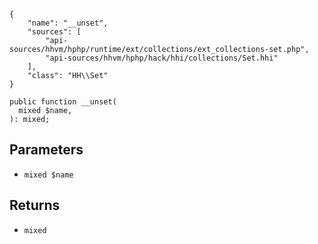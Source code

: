 ``` yamlmeta
{
    "name": "__unset",
    "sources": [
        "api-sources/hhvm/hphp/runtime/ext/collections/ext_collections-set.php",
        "api-sources/hhvm/hphp/hack/hhi/collections/Set.hhi"
    ],
    "class": "HH\\Set"
}
```




``` Hack
public function __unset(
  mixed $name,
): mixed;
```




## Parameters




+ ` mixed $name `




## Returns




* ` mixed `
<!-- HHAPIDOC -->
